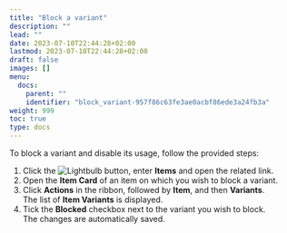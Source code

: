 ```yaml
---
title: "Block a variant"
description: ""
lead: ""
date: 2023-07-10T22:44:28+02:00
lastmod: 2023-07-10T22:44:28+02:00
draft: false
images: []
menu:
  docs:
    parent: ""
    identifier: "block_variant-957f86c63fe3ae0acbf86ede3a24fb3a"
weight: 999
toc: true
type: docs
---
```


To block a variant and disable its usage, follow the provided steps: 

1. Click the ![Lightbulb](Lightbulb_icon.PNG) button, enter **Items** and open the related link.   
2. Open the **Item Card** of an item on which you wish to block a variant.
3. Click **Actions** in the ribbon, followed by **Item**, and then **Variants**.   
   The list of **Item Variants** is displayed.
4. Tick the **Blocked** checkbox next to the variant you wish to block.     
   The changes are automatically saved. 